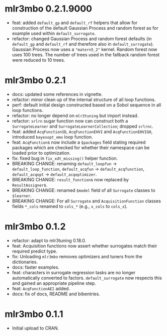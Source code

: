 # mlr3mbo 0.2.1.9000

* feat: added `default_gp` and `default_rf` helpers that allow for construction of the default
        Gaussian Process and random forest as for example used within `default_surrogate`.
* refactor: changed Gaussian Process and random forest defaults (in `default_gp` and `default_rf` and therefore also in
            `default_surrogate`). Gaussian Process now uses a `"matern5_2"` kernel. Random forest now uses 100 trees.
             The number of trees used in the fallback random forest were reduced to 10 trees.

# mlr3mbo 0.2.1

* docs: updated some references in vignette.
* refactor: minor clean up of the internal structure of all loop functions.
* perf: default initial design constructed based on a Sobol sequence in all loop functions.
* refactor: no longer depend on `mlr3tuning` but import instead.
* refactor: `srlrn` sugar function now can construct both a `SurrogateLearner` and
            `SurrogateLearnerCollection`; dropped `srlrnc`.
* feat: added `AcqFunctionSD`, `AcqFunctionEHVI` and `AcqFunctionEHVIGH`, introduced
        `bayesopt_emo` loop function.
* feat: `AcqFunction`s now include a `$packages` field stating required packages which are checked
        for whether their namespace can be loaded prior to optimization.
* fix: fixed bug in `fix_xdt_missing()` helper function.
* BREAKING CHANGE: renaming `default_loopfun` -> `default_loop_function`,
                   `default_acqfun` -> `default_acqfunction`,
                   `default_acqopt` -> `default_acqoptimizer`.
* BREAKING CHANGE: `result_function`s now replaced by `ResultAssigner`s.
* BREAKING CHANGE: renamed `$model` field of all `Surrogate` classes to `$learner`.
* BREAKING CHANGE: For all `Surrogate` and `AcquisitionFunction` classes fields `*_cols` renamed to
                   `cols_*` (e.g., `x_cols` to `cols_x`).

# mlr3mbo 0.1.2

* refactor: adapt to mlr3tuning 0.18.0.
* feat: Acquisition functions now assert whether surrogates match their required predict type.
* fix: Unloading `mlr3mbo` removes optimizers and tuners from the dictionaries.
* docs: faster examples.
* feat: characters in surrogate regression tasks are no longer automatically converted to factors.
        `default_surrogate` now respects this and gained an appropriate pipeline step.
* feat: `AcqFunctionAEI` added.
* docs: fix of docs, README and bibentries.

# mlr3mbo 0.1.1

* Initial upload to CRAN.

